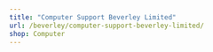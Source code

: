 ```yaml
---
title: "Computer Support Beverley Limited"
url: /beverley/computer-support-beverley-limited/
shop: Computer
---
```

